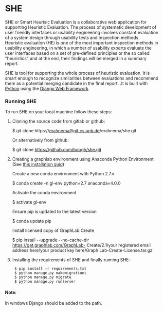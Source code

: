 # SHE

SHE or Smart Heurisic Evaluation is a collaborative web application for supporting Heuristic Evaluation. The process of systematic development of user friendly interfaces or usability engineering involves constant evaluation of a system design through usability tests and inspection methods. Heuristic evaluation (HE) is one of the most important inspection methods in usability engineering, in which a number of usability experts evaluate the user interfaces based on a set of pre-defined principles or the so called "heuristics" and at the end, their findings will be merged in a summary report.

SHE is tool for supporting the whole process of heuristic evaluation. It is smart enough to recognize similarities between evaluations and recommend them as a potential merging candidate in the final report.
.It is built with [Python][0] using the [Django Web Framework][1].

### Running SHE 

To run SHE on your local machine follow these steps:

1) Cloning the source code from gitlab or github:

    $ git clone https://erahnema@git.cs.upb.de/erahnema/she.git
    
    Or alternatively from github: 

    $ git clone https://github.com/boogh/she.git

2) Creating a graphlab environment using Anaconda Python Environment (See [this installation guid][3])

  
    Create a new conda environment with Python 2.7.x
   
    
     $ conda create -n gl-env python=2.7 anaconda=4.0.0
     
  
    Activate the conda environment
    
     $ activate gl-env
     

    Ensure pip is updated to the latest version
 
     $ conda update pip
     

    Install licensed copy of GraphLab Create
  
    $ pip install --upgrade --no-cache-dir https://get.graphlab.com/GraphLab-
    Create/2.1/your registered email address here/your product key here/Graph
    Lab-Create-License.tar.gz
    
3) Installing the requirements of SHE and finally running SHE:

        $ pip install –r requirements.txt
        $ python manage.py makemigrations
        $ python manage.py migrate
        $ python manage.py runserver
        

#### Note: 
In windows Django should be added to the path.


[0]: https://www.python.org/
[1]: https://www.djangoproject.com/
[3]: https://turi.com/download/install-graphlab-create-command-line.html
